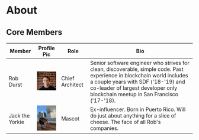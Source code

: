 # About 

## Core Members

| Member          | Profile Pic                                                      | Role            | Bio                                                                                                                                                                                                                                             |
| --------------- | ---------------------------------------------------------------- | --------------- | ----------------------------------------------------------------------------------------------------------------------------------------------------------------------------------------------------------------------------------------------- |
| Rob Durst       | <img src="../public/images/rob.jpeg" alt="drawing" width="100"/> | Chief Architect | Senior software engineer who strives for clean, discoverable, simple code. Past experience in blockchain world includes a couple years with SDF ('18-'19) and co-leader of largest developer only blockchain meetup in San Francisco ('17-'18). |  |
| Jack the Yorkie | <img src="../public/images/jack.jpg" alt="drawing" width="100"/> | Mascot          | Ex-influencer. Born in Puerto Rico. Will do just about anything for a slice of cheese. The face of all Rob's companies.                                                                                                                         |